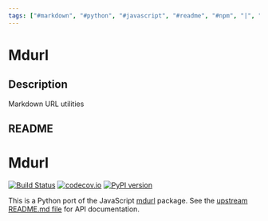 ```yaml
---
tags: ["#markdown", "#python", "#javascript", "#readme", "#npm", "|", "#url-utilities", "#markdown-url", "#python-port"]
---
```


# Mdurl

## Description

Markdown URL utilities

## README

# Mdurl

[![Build Status](https://github.com/executablebooks/mdurl/workflows/Tests/badge.svg?branch=master)](https://github.com/executablebooks/mdurl/actions?query=workflow%3ATests+branch%3Amaster+event%3Apush)
[![codecov.io](https://codecov.io/gh/executablebooks/mdurl/branch/master/graph/badge.svg)](https://codecov.io/gh/executablebooks/mdurl)
[![PyPI version](https://img.shields.io/pypi/v/mdurl)](https://pypi.org/project/mdurl)

This is a Python port of the JavaScript [mdurl](https://www.npmjs.com/package/mdurl) package.
See the [upstream README.md file](https://github.com/markdown-it/mdurl/blob/master/README.md) for API documentation.

